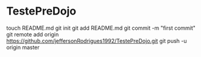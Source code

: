 TestePreDojo
============
touch README.md
git init
git add README.md
git commit -m "first commit"
git remote add origin https://github.com/jeffersonRodrigues1992/TestePreDojo.git
git push -u origin master
